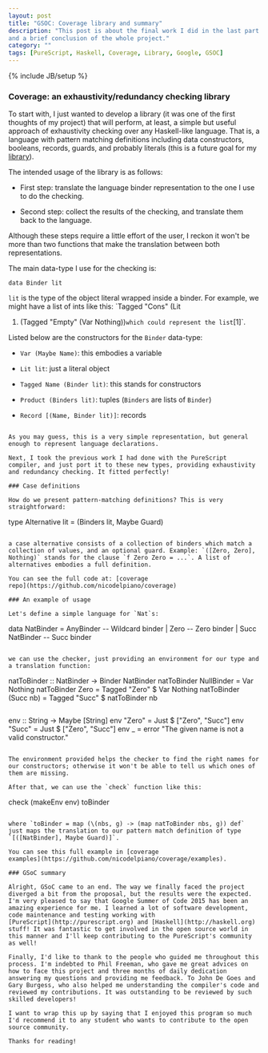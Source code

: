 ```yaml
---
layout: post
title: "GSOC: Coverage library and summary"
description: "This post is about the final work I did in the last part of my GSoC,
and a brief conclusion of the whole project."
category: ""
tags: [PureScript, Haskell, Coverage, Library, Google, GSOC]
---
```

{% include JB/setup %}

### Coverage: an exhaustivity/redundancy checking library

To start with, I just wanted to develop a library (it was one of the
first thoughts of my project) that will perform, at least, a simple
but useful approach of exhaustivity checking over any Haskell-like
language. That is, a language with pattern matching definitions
including data constructors, booleans, records, guards, and probably
literals (this is a future goal for my
[library](http://github.com/nicodelpiano/coverage)).

The intended usage of the library is as follows:

- First step: translate the language binder representation to the one
I use to do the checking.

- Second step: collect the results of the checking, and translate them
back to the language.

Although these steps require a little effort of the user, I reckon it
won't be more than two functions that make the translation between
both representations.

The main data-type I use for the checking is:

```
data Binder lit
```

`lit` is the type of the object literal wrapped inside a binder. For
example, we might have a list of ints like this: `Tagged "Cons" (Lit
1) (Tagged "Empty" (Var Nothing))` which could represent the list
`[1]`.

Listed below are the constructors for the `Binder` data-type:

- `Var (Maybe Name)`: this embodies a variable

- `Lit lit`: just a literal object

- `Tagged Name (Binder lit)`: this stands for constructors

- `Product (Binders lit)`: tuples (`Binders` are lists of `Binder`)

- `Record [(Name, Binder lit)]`: records
```

As you may guess, this is a very simple representation, but general
enough to represent language declarations.

Next, I took the previous work I had done with the PureScript
compiler, and just port it to these new types, providing exhaustivity
and redundancy checking. It fitted perfectly!

### Case definitions

How do we present pattern-matching definitions? This is very straightforward:

```
type Alternative lit = (Binders lit, Maybe Guard)
```

a case alternative consists of a collection of binders which match a
collection of values, and an optional guard. Example: `([Zero, Zero],
Nothing)` stands for the clause `f Zero Zero = ...`. A list of
alternatives embodies a full definition.

You can see the full code at: [coverage
repo](https://github.com/nicodelpiano/coverage)

### An example of usage

Let's define a simple language for `Nat`s:

```
data NatBinder = AnyBinder        -- Wildcard binder
               | Zero             -- Zero binder
               | Succ NatBinder   -- Succ binder
```

we can use the checker, just providing an environment for our type and
a translation function:

```
natToBinder :: NatBinder -> Binder NatBinder
natToBinder NullBinder = Var Nothing
natToBinder Zero = Tagged "Zero" $ Var Nothing
natToBinder (Succ nb) = Tagged "Succ" $ natToBinder nb
```

```
env :: String -> Maybe [String]
env "Zero" = Just $
  ["Zero", "Succ"]
env "Succ" = Just $
  ["Zero", "Succ"]
env _ = error "The given name is not a valid constructor."
```

The environment provided helps the checker to find the right names for
our constructors; otherwise it won't be able to tell us which ones of
them are missing.

After that, we can use the `check` function like this:

```
check (makeEnv env) toBinder
```

where `toBinder = map (\(nbs, g) -> (map natToBinder nbs, g)) def`
just maps the translation to our pattern match definition of type
`[([NatBinder], Maybe Guard)]`.

You can see this full example in [coverage
examples](https://github.com/nicodelpiano/coverage/examples).

### GSoC summary

Alright, GSoC came to an end. The way we finally faced the project
diverged a bit from the proposal, but the results were the expected.
I'm very pleased to say that Google Summer of Code 2015 has been an
amazing experience for me. I learned a lot of software development,
code maintenance and testing working with
[PureScript](http://purescript.org) and [Haskell](http://haskell.org)
stuff! It was fantastic to get involved in the open source world in
this manner and I'll keep contributing to the PureScript's community
as well!

Finally, I'd like to thank to the people who guided me throughout this
process. I'm indebted to Phil Freeman, who gave me great advices on
how to face this project and three months of daily dedication
answering my questions and providing me feedback. To John De Goes and
Gary Burgess, who also helped me understanding the compiler's code and
reviewed my contributions. It was outstanding to be reviewed by such
skilled developers!

I want to wrap this up by saying that I enjoyed this program so much
I'd recommend it to any student who wants to contribute to the open
source community.

Thanks for reading!
